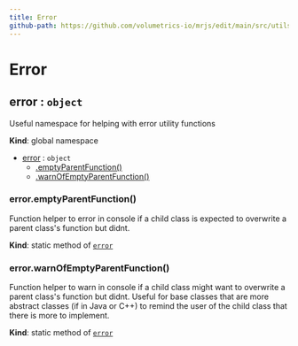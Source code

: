 ```yaml
---
title: Error
github-path: https://github.com/volumetrics-io/mrjs/edit/main/src/utils/Error.js
---
```

# Error

<a name="error"></a>

## error : <code>object</code>
Useful namespace for helping with error utility functions

**Kind**: global namespace  

* [error](#error) : <code>object</code>
    * [.emptyParentFunction()](#error.emptyParentFunction)
    * [.warnOfEmptyParentFunction()](#error.warnOfEmptyParentFunction)

<a name="error.emptyParentFunction"></a>

### error.emptyParentFunction()
Function helper to error in console if a child class is expected to overwrite a parent
class's function but didnt.

**Kind**: static method of [<code>error</code>](#error)  
<a name="error.warnOfEmptyParentFunction"></a>

### error.warnOfEmptyParentFunction()
Function helper to warn in console if a child class might want to overwrite a parent
class's function but didnt. Useful for base classes that are more abstract classes (if in Java or C++)
to remind the user of the child class that there is more to implement.

**Kind**: static method of [<code>error</code>](#error)  
